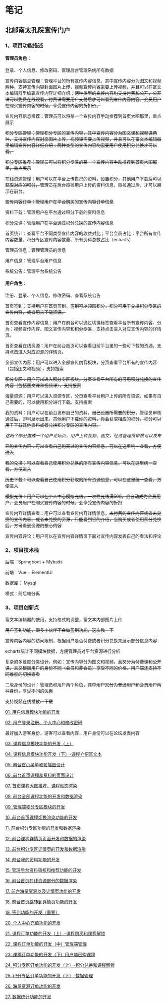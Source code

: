 # 笔记



## 北邮南太孔院宣传门户

### 1、项目功能描述

#### 管理员角色：

登录、个人信息、修改密码、管理后台管理系统所有数据

宣传内容信息管理：管理平台的所有宣传内容信息，其中宣传内容分为图文和视频两种，支持宣传内容封面图片上传，视频宣传内容需要上传视频，并且可以在富文本编辑器里编辑宣传内容详细介绍；~~两种类型的宣传内容均支持付费和公开，公开课可以免费在线观看，付费课需要用户支付后才可以看到宣传内容内容。会员用户在购买宣传内容的时候，享受宣传内容的折扣价。~~

宣传内容信息推荐：管理员可以将某一个宣传内容手动推荐到首页大图那里，重点展示

~~积分专区管理：管理积分专区的宣传内容，其中宣传内容分为图文课和视频课两种，支持宣传内容封面图片上传，视频课需要上传视频，并且可以在富文本编辑器里编辑宣传内容详细介绍；两种类型的宣传内容均需要用户使用积分兑换才可以看。~~

~~积分专区推荐：管理员可以将积分专区的某一个宣传内容手动推荐到首页大图那里，重点展示~~

在线资源管理：用户可以在平台上传自己的资料，~~设置积分，其他用户下载后可以获取对应的积分，~~管理员在后台审核用户上传的资料信息，审核通过后，才可以展示在前台。

~~宣传内容订单：管理用户在平台购买的宣传内容订单信息~~

资料下载：管理用户在平台通过积分下载的资料信息

~~积分兑课：管理用户在平台通过积分兑换的宣传内容信息~~

首页统计：查看平台不同类型宣传内容的收益对比；平台会员占比；平台所有宣传内容数量、积分专区宣传内容数量、所有资料总数占比（echarts）

管理员信息：管理管理员的信息

用户信息：管理平台用户信息

系统公告：管理平台系统公告

#### 用户角色：

注册、登录、个人信息、修改密码、查看系统公告

首页签到：支持用户在首页签到，~~签到可以领取积分，积分可用于兑换积分专区的宣传内容，或者用来下载资源。~~

首页查看宣传内容信息：用户在前台可以通过切换标签查看平台所有宣传内容，分为：视频宣传内容、图文宣传内容和~~积分专区~~，支持点击进入对应宣传内容的详情页。

首页查看在线资源：用户在前台首页可以查看目前平台里的一些可下载的资源，支持点击进入对应资源的详情页。

全部宣传内容：用户可以进入全部宣传内容板块，分页查看平台所有的宣传内容（包括图文和视频），支持搜索

~~积分专区：用户可以进入积分专区板块，分页查看平台所有的可用积分兑换的宣传内容（包括图文课和视频课），支持搜索~~

海量资源：用户可以进入资源专区，分页查看平台用户上传的所有资源，如果有自己需要的，可以使用积分进行下载。支持搜索

我的资料：用户可以在前台发布自己的资料，~~自己设置所需要的积分~~，管理员审核通过后，即可展示出来，~~其他用户下载你的资料，你会获取相应的积分，积分可以用于下载其他资料或者兑换积分专区的宣传内容。~~

*这两个部分做成一个用户论坛页，用户上传视频、图文，经过管理员审核可以发布*



~~已购宣传内容：可以查看自己购买过的宣传内容信息，可以在这里统一查看，方便进入~~

~~我的兑换：可以查看自己使用积分兑换的所有宣传内容信息，可以在这里统一查看，方便进入~~

~~历史下载：可以查看自己使用积分获取的所有资源信息，可以在这里统一查看，方便进入~~

~~模拟充值：用户可以在个人中心模拟充值，一次性充值满500，会自动成为会员用户，会员用户在购买宣传内容的时候，会享受宣传内容的折扣~~

宣传内容详情查看：用户可以查看宣传内容详情信息，~~未付费的宣传内容或者未兑换的宣传内容、或者未兑换的资源，只能看到它的介绍，当购买或者使用积分兑换后，方可看到资源的核心内容~~

宣传内容评论：用户可以在宣传内容详情页下面对宣传内容发表自己的看法和评论

### 2、项目技术栈

后端：Springboot + Mybatis

前端：Vue + ElementUI

数据库： Mysql

模式：前后端分离

### 3、项目创新点

富文本编辑器的使用，支持格式的调整，富文本内部图片上传

~~用户签到功能，很多小伙伴不会做签到功能，这次教一下~~

宣传内容内容的访问限制，根据用户是否付费或者积分兑换来展示部分信息内容

echarts统计不同模块数据，方便管理员对平台资源进行分析

复杂的多维度分类设计，例如：宣传内容分为图文和视频，~~且又分为付费课和公开课，且又根据用户的身份不同（会员和非会员）享受不同的价格。用户端还支持不同维度的切换查看~~

二级身份的设计：管理员和用户两个角色，~~其中用户又分为普通用户和会员用户两种身份，享受不同的优惠~~

支持视频在线播放~~、下载~~



[01. 用户信息模块功能的开发](https://www.yuque.com/xiaqing-en2ii/skflxg/fqkfyggeq1a5nxxu)

[02. 用户登录注册、个人中心和修改密码](https://www.yuque.com/xiaqing-en2ii/skflxg/ep5pcvnr7grnt0eu)

最好加入游客身份，游客可以查看内容，用户身份可以在论坛发表内容

[03. 课程信息模块功能的开发（上）](https://www.yuque.com/xiaqing-en2ii/skflxg/sav42v1esfpugrqm)

[04. 课程信息模块功能开发（下）-课程介绍富文本](https://www.yuque.com/xiaqing-en2ii/skflxg/kp5p60ps6psa8afn)

[05. 前台首页菜单和轮播图设计](https://www.yuque.com/xiaqing-en2ii/skflxg/vty8ipnv370b9xcv)

[06. 前台首页课程和资料的页面设计](https://www.yuque.com/xiaqing-en2ii/skflxg/ldtlxpozgmtmxu81)

[07. 首页课程大图推荐、课程动态渲染](https://www.yuque.com/xiaqing-en2ii/skflxg/we6nt9qboqhzxfbe)

[08. 前台全部课程功能的开发和数据渲染](https://www.yuque.com/xiaqing-en2ii/skflxg/neyq5342qyor2ic6)

[09. 管理端积分专区模块的开发](https://www.yuque.com/xiaqing-en2ii/skflxg/bg82r39d6g5sn65z)

[10. 前台首页课程切换渲染功能的开发](https://www.yuque.com/xiaqing-en2ii/skflxg/fi6ginii9qi9paqx)

[11. 前台积分专区功能的开发和数据渲染](https://www.yuque.com/xiaqing-en2ii/skflxg/lgibwtkhurpmg7n1)

[12. 前台课程详情页页面开发和数据的渲染](https://www.yuque.com/xiaqing-en2ii/skflxg/wyed89cc7qfp9gr1)

[13. 前台积分专区详情页的开发和数据渲染](https://www.yuque.com/xiaqing-en2ii/skflxg/evk8wuxbh2n4ws8a)

[14. 前台我的资料功能的开发](https://www.yuque.com/xiaqing-en2ii/skflxg/hyw85gkaxab3xgo4)

[15. 管理后台资料审核和推荐功能的开发](https://www.yuque.com/xiaqing-en2ii/skflxg/pvabggzu2fholbly)

[16. 前台首页在线资源部分的数据渲染](https://www.yuque.com/xiaqing-en2ii/skflxg/vvn3h046kcw85gp7)

[17. 前台海量资源以及详情页功能的开发](https://www.yuque.com/xiaqing-en2ii/skflxg/bdqmlr1rqrq454zg)

[18. 前台首页跳转到详情页功能的开发](https://www.yuque.com/xiaqing-en2ii/skflxg/vcg92wp50fpw0w57)

[19. 签到功能的开发（重要）](https://www.yuque.com/xiaqing-en2ii/skflxg/khu3qft4fgbia5lq)

[20. 个人中心充值功能的开发](https://www.yuque.com/xiaqing-en2ii/skflxg/ovsku1lstgwayru1)

[21. 课程订单功能的开发（上）-课程购买和课程解锁](https://www.yuque.com/xiaqing-en2ii/skflxg/wfdblvaefmp2xirg)

[22. 课程订单功能的开发（中）管理端管理](https://www.yuque.com/xiaqing-en2ii/skflxg/rbcapr8sy6ozrtk4)

[23. 课程订单功能的开发（下）用户端已购课程](https://www.yuque.com/xiaqing-en2ii/skflxg/wyev1zn1li5c7dx4)

[24. 积分专区订单功能的开发（上）-积分兑换和课程解锁](https://www.yuque.com/xiaqing-en2ii/skflxg/nfkupes9h48halxu)

[25. 积分专区订单功能的开发（下）-数据管理](https://www.yuque.com/xiaqing-en2ii/skflxg/bn674nd0u8u01p5p)

[26. 海量资源订单功能的开发](https://www.yuque.com/xiaqing-en2ii/skflxg/twi1ru39ny5v6dks)

[27. 数据统计功能的开发](https://www.yuque.com/xiaqing-en2ii/skflxg/vhfx75nqsc26t8vf)